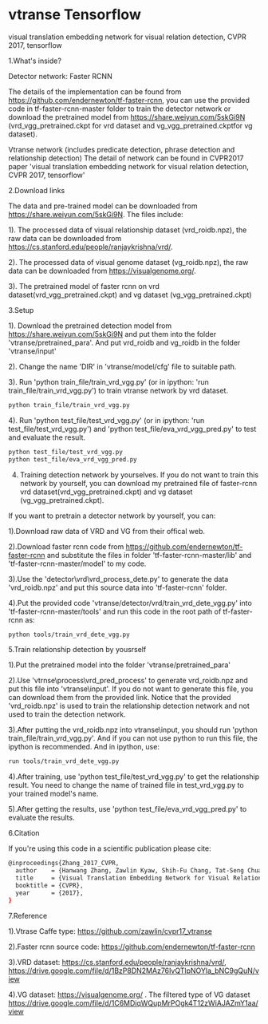 # vtranse Tensorflow
visual translation embedding network for visual relation detection, CVPR 2017, tensorflow

1.What's inside?

Detector network: Faster RCNN

The details of the implementation can be found from https://github.com/endernewton/tf-faster-rcnn, you can use the provided code in tf-faster-rcnn-master folder to train the detector network or download the pretrained model from https://share.weiyun.com/5skGi9N (vrd_vgg_pretrained.ckpt for vrd dataset and vg_vgg_pretrained.ckptfor vg dataset).

Vtranse network (includes predicate detection, phrase detection and relationship detection)
The detail of network can be found in CVPR2017 paper 'visual translation embedding network for visual relation detection, CVPR 2017, tensorflow'

2.Download links

The data and pre-trained model can be downloaded from https://share.weiyun.com/5skGi9N. The files include:

1). The processed data of visual relationship dataset (vrd_roidb.npz), the raw data can be downloaded from https://cs.stanford.edu/people/ranjaykrishna/vrd/.

2). The processed data of visual genome dataset (vg_roidb.npz), the raw data can be downloaded from https://visualgenome.org/.

3). The pretrained model of faster rcnn on vrd dataset(vrd_vgg_pretrained.ckpt) and vg dataset (vg_vgg_pretrained.ckpt)

3.Setup

1). Download the pretrained detection model from https://share.weiyun.com/5skGi9N and put them into the folder 'vtranse/pretrained_para'. And put vrd_roidb and vg_roidb in the folder 'vtranse/input'

2). Change the name 'DIR' in 'vtranse/model/cfg' file to suitable path.

3). Run 'python train_file/train_vrd_vgg.py' (or in ipython:  'run train_file/train_vrd_vgg.py') to train vtranse network by vrd dataset.
```bash
python train_file/train_vrd_vgg.py
```
4). Run 'python test_file/test_vrd_vgg.py' (or in ipython:  'run test_file/test_vrd_vgg.py') and 'python test_file/eva_vrd_vgg_pred.py' to test and evaluate the result.
```bash
python test_file/test_vrd_vgg.py
python test_file/eva_vrd_vgg_pred.py
```


4. Training detection network by yourselves. If you do not want to train this network by yourself, you can download my pretrained file of faster-rcnn vrd dataset(vrd_vgg_pretrained.ckpt) and vg dataset (vg_vgg_pretrained.ckpt).

If you want to pretrain a detector network by yourself, you can:

1).Download raw data of VRD and VG from their offical web.

2).Download faster rcnn code from https://github.com/endernewton/tf-faster-rcnn and substitute the files in folder 'tf-faster-rcnn-master/lib' and 'tf-faster-rcnn-master/model' to my code.

3).Use the 'detector\vrd\vrd_process_dete.py' to generate the data 'vrd_roidb.npz' and put this source data into 'tf-faster-rcnn' folder.

4).Put the provided code 'vtranse/detector/vrd/train_vrd_dete_vgg.py' into 'tf-faster-rcnn-master/tools' and run this code in the root path of tf-faster-rcnn as:
```bash
python tools/train_vrd_dete_vgg.py
```

5.Train relationship detection by yousrself

1).Put the pretrained model into the folder 'vtranse/pretrained_para'

2).Use 'vtrnse\process\vrd_pred_process' to generate vrd_roidb.npz and put this file into 'vtranse\input'. If you do not want to generate this file, you can download them from the provided link. Notice that the provided 'vrd_roidb.npz' is used to train the relationship detection network and not used to train the detection network.

3).After putting the vrd_roidb.npz into vtranse\input, you should run 'python train_file/train_vrd_vgg.py'. And if you can not use python to run this file, the ipython is recommended. And in ipython, use:

```bash
run tools/train_vrd_dete_vgg.py
```

4).After training, use 'python test_file/test_vrd_vgg.py' to get the relationship result. You need to change the name of trained file in test_vrd_vgg.py to your trained model's name.

5).After getting the results, use 'python test_file/eva_vrd_vgg_pred.py' to evaluate the results.

6.Citation

If you're using this code in a scientific publication please cite:
```bash
@inproceedings{Zhang_2017_CVPR,
  author    = {Hanwang Zhang, Zawlin Kyaw, Shih-Fu Chang, Tat-Seng Chua},
  title     = {Visual Translation Embedding Network for Visual Relation Detection},
  booktitle = {CVPR},
  year      = {2017},
}
```

7.Reference

1).Vtrase Caffe type: https://github.com/zawlin/cvpr17_vtranse

2).Faster rcnn source code: https://github.com/endernewton/tf-faster-rcnn

3).VRD dataset: https://cs.stanford.edu/people/ranjaykrishna/vrd/, https://drive.google.com/file/d/1BzP8DN2MAz76IvQTlpNOYla_bNC9gQuN/view

4).VG dataset: https://visualgenome.org/ . The filtered type of VG dataset https://drive.google.com/file/d/1C6MDiqWQupMrPOgk4T12zWiAJAZmY1aa/view

